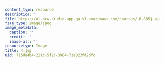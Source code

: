 ```yaml
---
content_type: resource
description: ''
file: https://ol-ocw-studio-app-qa.s3.amazonaws.com/courses/16-885j-aircraft-systems-engineering-fall-2005/715de4b4221c5f20396471a023fd2dfc_4.jpg
file_type: image/jpeg
image_metadata:
  caption: ''
  credit: ''
  image-alt: ''
resourcetype: Image
title: 4.jpg
uid: 715de4b4-221c-5f20-3964-71a023fd2dfc
---
```

